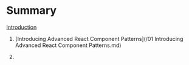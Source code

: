 # Summary

[Introduction](README.md)

1. [Introducing Advanced React Component Patterns](/01 Introducing Advanced React Component Patterns.md)

2. 



